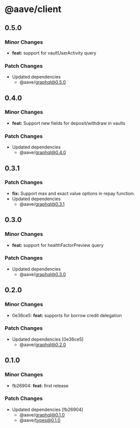 # @aave/client

## 0.5.0

### Minor Changes

- **feat:** support for vaultUserActivity query

### Patch Changes

- Updated dependencies
  - @aave/graphql@0.5.0

## 0.4.0

### Minor Changes

- **feat:** Support new fields for deposit/withdraw in vaults

### Patch Changes

- Updated dependencies
  - @aave/graphql@0.4.0

## 0.3.1

### Patch Changes

- **fix:** Support max and exact value options in repay function.
- Updated dependencies
  - @aave/graphql@0.3.1

## 0.3.0

### Minor Changes

- **feat:** support for healthFactorPreview query

### Patch Changes

- Updated dependencies
  - @aave/graphql@0.3.0

## 0.2.0

### Minor Changes

- 0e36ce5: **feat:** supports for borrow credit delegation

### Patch Changes

- Updated dependencies [0e36ce5]
  - @aave/graphql@0.2.0

## 0.1.0

### Minor Changes

- fb26904: **feat:** first release

### Patch Changes

- Updated dependencies [fb26904]
  - @aave/graphql@0.1.0
  - @aave/types@0.1.0
